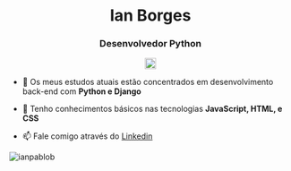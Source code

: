 # <h1 align="center">Ian Borges</h1>
<h3 align="center"> Desenvolvedor Python </h3>

<p align="center">
<a href="https://www.linkedin.com/in/ianpbsilva/" target="blank">
<img align="center" src="https://cdn.jsdelivr.net/npm/simple-icons@3.0.1/icons/linkedin.svg" alt="ianpbsilva" height="20" width="20" /></a>



- 🌱 Os meus estudos atuais estão concentrados em desenvolvimento back-end com **Python e Django**

- 💬 Tenho conhecimentos básicos nas tecnologias **JavaScript, HTML, e CSS**

- 📫 Fale comigo através do [Linkedin](https://linkedin.com/in/ianpbsilva/)

<img src="https://github-readme-stats.vercel.app/api?username=ianpablob&show_icons=true" alt="ianpablob" /> </p>

